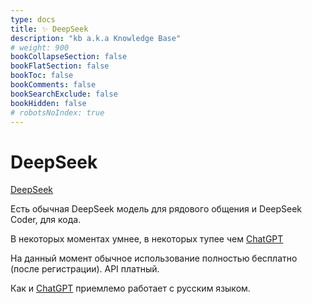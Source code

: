 ```yaml
---
type: docs
title: ✨ DeepSeek
description: "kb a.k.a Knowledge Base"
# weight: 900
bookCollapseSection: false
bookFlatSection: false
bookToc: false
bookComments: false
bookSearchExclude: false
bookHidden: false
# robotsNoIndex: true
---
```


# DeepSeek

[DeepSeek](https://chat.deepseek.com/sl)

Есть обычная DeepSeek модель для рядового общения и DeepSeek Coder, для кода.

В некоторых моментах умнее, в некоторых тупее чем [ChatGPT](../chatgpt)

На данный момент обычное использование полностью бесплатно (после регистрации). API платный.

Как и [ChatGPT](../chatgpt) приемлемо работает с русским языком.
